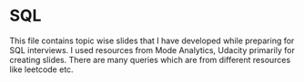 # SQL
This file contains topic wise slides that I have developed while preparing for SQL interviews. 
I used resources from Mode Analytics, Udacity primarily for creating slides.
There are many queries which are from different resources like leetcode etc. 
